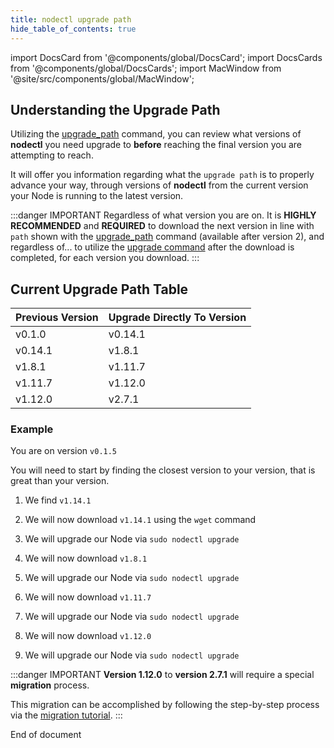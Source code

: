 ```yaml
---
title: nodectl upgrade path
hide_table_of_contents: true
---
```


import DocsCard from '@components/global/DocsCard';
import DocsCards from '@components/global/DocsCards';
import MacWindow from '@site/src/components/global/MacWindow';

<head>
  <title>MainNet 2.0 Automation with nodectl</title>
  <meta
    name="description"
    content="MainNet 2.0 Automation - Understanding the nodectl upgrade path"
  />
  <style>{`
    :root {
      --doc-item-container-width: 60rem;
    }
  `}
  </style>
</head>

## Understanding the Upgrade Path

Utilizing the [upgrade_path](./nodectlCommands.md#upgrade_path) command, you can review what versions of **nodectl** you need upgrade to **before** reaching the final version you are attempting to reach.  

It will offer you information regarding what the `upgrade path` is to properly advance your way, through versions of **nodectl** from the current version your Node is running to the latest version.

:::danger IMPORTANT
Regardless of what version you are on.  It is **HIGHLY RECOMMENDED** and **REQUIRED** to download the next version in line with `path` shown with the [upgrade_path](./nodectlCommands.md#upgrade-path) command (available after version 2), and regardless of... to utilize the [upgrade command](./nodectlCommands.md#upgrade) after the download is completed, for each version you download.
:::

## Current Upgrade Path Table

| Previous Version | Upgrade Directly To Version |
| --------- | ----- |
| v0.1.0 | v0.14.1 |
| v0.14.1 | v1.8.1 |
| v1.8.1 | v1.11.7 |
| v1.11.7 | v1.12.0 |
| v1.12.0 | v2.7.1 |


### Example

You are on version `v0.1.5`

You will need to start by finding the closest version to your version, that is great than your version.

1. We find `v1.14.1`

2. We will now download `v1.14.1` using the `wget` command

3. We will upgrade our Node via `sudo nodectl upgrade`

4. We will now download `v1.8.1`

5. We will upgrade our Node via `sudo nodectl upgrade`

6. We will now download `v1.11.7`

7. We will upgrade our Node via `sudo nodectl upgrade`

8. We will now download `v1.12.0`

9. We will upgrade our Node via `sudo nodectl upgrade`

:::danger IMPORTANT
**Version 1.12.0** to **version 2.7.1** will require a special **migration** process.

This migration can be accomplished by following the step-by-step process via the [migration tutorial](nodectlMigrateV1.md).
:::

End of document